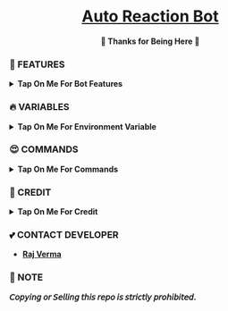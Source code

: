 <h1 align="center">
 <b><a href="https://t.me/sb_reactionbot" target="/blank">Auto Reaction Bot</a>
</h1>

<p align="center">🩷 Thanks for Being Here 🩷</p>



### 🥰 FEATURES

<details><summary>Tap On Me For Bot Features</summary>

- unlimited reactions
- Supports all type of emojies
- work in both channels & groups
- Fully modified repo
- Deploy To Koyeb + Heroku + Railway.
- [Developer support](https://t.me/+Vegv963Nf2kzYzBl) 24x7
</details>


### 🔥 VARIABLES

<details><summary>Tap On Me For Environment Variable</summary>

* `API_ID` - Get From [Here](https://telegram.me/sb_botz_update)
* `API_HASH` - Get From [Here](https://telegram.me/sb_botz_update)
* `BOT_TOKEN` - Get From [BotFather](https://telegram.me/BotFather)
* `BOT_USERNAME` - Username of your Telegram bot without '@'
* `FSUB` - Make True if you want Force Subscribe 
* `FSUB_ID` - FSub Channel Id get from telegram 🙂
* `SB_PIC` - Start Pic Of Bot, put your link 
</details>
</b>

### 😍 COMMANDS

<b><details><summary>Tap On Me For Commands</summary>
```
start - Start The Bot
help - To get help how to use bot
```
</details>

### 🥳 CREDIT

<details><summary>Tap On Me For Credit</summary>


💝 Credit Goes To [CodeXBots]()

💘 Base Repo Credit [TheCaduceus]()
</details>

### 💕 CONTACT DEVELOPER

- [Raj Verma](https://telegram.me/Your_rjv)


### 📌 NOTE

𝘊𝘰𝘱𝘺𝘪𝘯𝘨 𝘰𝘳 𝘚𝘦𝘭𝘭𝘪𝘯𝘨 𝘵𝘩𝘪𝘴 𝘳𝘦𝘱𝘰 𝘪𝘴 𝘴𝘵𝘳𝘪𝘤𝘵𝘭𝘺 𝘱𝘳𝘰𝘩𝘪𝘣𝘪𝘵𝘦𝘥.</b>
